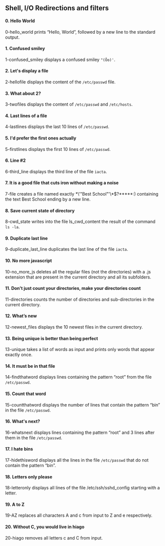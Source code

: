 ## Shell, I/O Redirections and filters

#### 0. Hello World
0-hello_world prints “Hello, World”, followed by a new line to the standard output.

#### 1. Confused smiley
1-confused_smiley displays a confused smiley `"(Ôo)'`.

#### 2. Let's display a file
2-hellofile displays the content of the `/etc/passwd` file.

#### 3. What about 2?
3-twofiles displays the content of `/etc/passwd` and `/etc/hosts`.

#### 4. Last lines of a file
4-lastlines displays the last 10 lines of `/etc/passwd`.

#### 5. I'd prefer the first ones actually
5-firstlines displays the first 10 lines of `/etc/passwd`.

#### 6. Line #2
6-third_line displays the third line of the file `iacta`.

#### 7. It is a good file that cuts iron without making a noise
7-file creates a file named exactly \*\\'"Best School"\'\\*$\?\*\*\*\*\*:) containing the text Best School ending by a new line.

#### 8. Save current state of directory
8-cwd_state writes into the file ls_cwd_content the result of the command `ls -la`.

#### 9. Duplicate last line
9-duplicate_last_line duplicates the last line of the file `iacta`.

#### 10. No more javascript
10-no_more_js deletes all the regular files (not the directories) with a .js extension that are present in the current directory and all its subfolders.

#### 11. Don't just count your directories, make your directories count
11-directories counts the number of directories and sub-directories in the current directory.

#### 12. What’s new
12-newest_files displays the 10 newest files in the current directory.

#### 13. Being unique is better than being perfect
13-unique takes a list of words as input and prints only words that appear exactly once.

#### 14. It must be in that file
14-findthatword displays lines containing the pattern “root” from the file `/etc/passwd`.

#### 15. Count that word
15-countthatword displays the number of lines that contain the pattern “bin” in the file `/etc/passwd`.

#### 16. What's next?
16-whatsnext displays lines containing the pattern “root” and 3 lines after them in the file `/etc/passwd`.

#### 17. I hate bins
17-hidethisword displays all the lines in the file `/etc/passwd` that do not contain the pattern “bin”.

#### 18. Letters only please
18-letteronly displays all lines of the file /etc/ssh/sshd_config starting with a letter.

#### 19. A to Z
19-AZ replaces all characters A and c from input to Z and e respectively.

#### 20. Without C, you would live in hiago
20-hiago removes all letters c and C from input.
